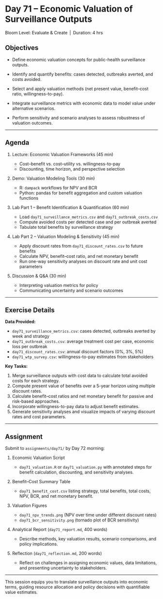 # **Day 71 – Economic Valuation of Surveillance Outputs**
  
Bloom Level: Evaluate & Create | Duration: 4 hrs  

## Objectives  

- Define economic valuation concepts for public-health surveillance outputs.  

- Identify and quantify benefits: cases detected, outbreaks averted, and costs avoided.  

- Select and apply valuation methods (net present value, benefit–cost ratio, willingness-to-pay).  

- Integrate surveillance metrics with economic data to model value under alternative scenarios.  

- Perform sensitivity and scenario analyses to assess robustness of valuation outcomes.  

---

## Agenda  

1. Lecture: Economic Valuation Frameworks (45 min)  
   - Cost–benefit vs. cost–utility vs. willingness-to-pay  
   - Discounting, time horizon, and perspective selection  

2. Demo: Valuation Modeling Tools (30 min)  
   - R: `dampack` workflows for NPV and BCR  
   - Python: pandas for benefit aggregation and custom valuation functions  

3. Lab Part 1 – Benefit Identification & Quantification (60 min)  
   - Load `day71_surveillance_metrics.csv` and `day71_outbreak_costs.csv`  
   - Compute avoided costs per detected case and per outbreak averted  
   - Tabulate total benefits by surveillance strategy  

4. Lab Part 2 – Valuation Modeling & Sensitivity (45 min)  
   - Apply discount rates from `day71_discount_rates.csv` to future benefits  
   - Calculate NPV, benefit–cost ratio, and net monetary benefit  
   - Run one-way sensitivity analyses on discount rate and unit cost parameters  

5. Discussion & Q&A (30 min)  
   - Interpreting valuation metrics for policy  
   - Communicating uncertainty and scenario outcomes  

---

## Exercise Details  

**Data Provided:**  
- `day71_surveillance_metrics.csv`: cases detected, outbreaks averted by week and strategy  
- `day71_outbreak_costs.csv`: average treatment cost per case, economic loss per outbreak  
- `day71_discount_rates.csv`: annual discount factors (0%, 3%, 5%)  
- `day71_wtp_survey.csv`: willingness-to-pay estimates from stakeholders  

**Key Tasks:**  
1. Merge surveillance outputs with cost data to calculate total avoided costs for each strategy.  
2. Compute present value of benefits over a 5-year horizon using multiple discount rates.  
3. Calculate benefit–cost ratios and net monetary benefit for passive and risk-based approaches.  
4. Incorporate willingness-to-pay data to adjust benefit estimates.  
5. Generate sensitivity analyses and visualize impacts of varying discount rates and cost parameters.  

---

## Assignment  

Submit to `assignments/day71/` by Day 72 morning:  

1. Economic Valuation Script  
   - `day71_valuation.R` or `day71_valuation.py` with annotated steps for benefit calculation, discounting, and sensitivity analyses.  

2. Benefit–Cost Summary Table  
   - `day71_benefit_cost.csv` listing strategy, total benefits, total costs, NPV, BCR, and net monetary benefit.  

3. Valuation Figures  
   - `day71_npv_trends.png` (NPV over time under different discount rates)  
   - `day71_bcr_sensitivity.png` (tornado plot of BCR sensitivity)  

4. Analytical Report (`day71_report.md`, 400 words)  
   - Describe methods, key valuation results, scenario comparisons, and policy implications.  

5. Reflection (`day71_reflection.md`, 200 words)  
   - Reflect on challenges in assigning economic values, data limitations, and presenting uncertainty to stakeholders.  

---  

This session equips you to translate surveillance outputs into economic terms, guiding resource allocation and policy decisions with quantifiable value estimates.
